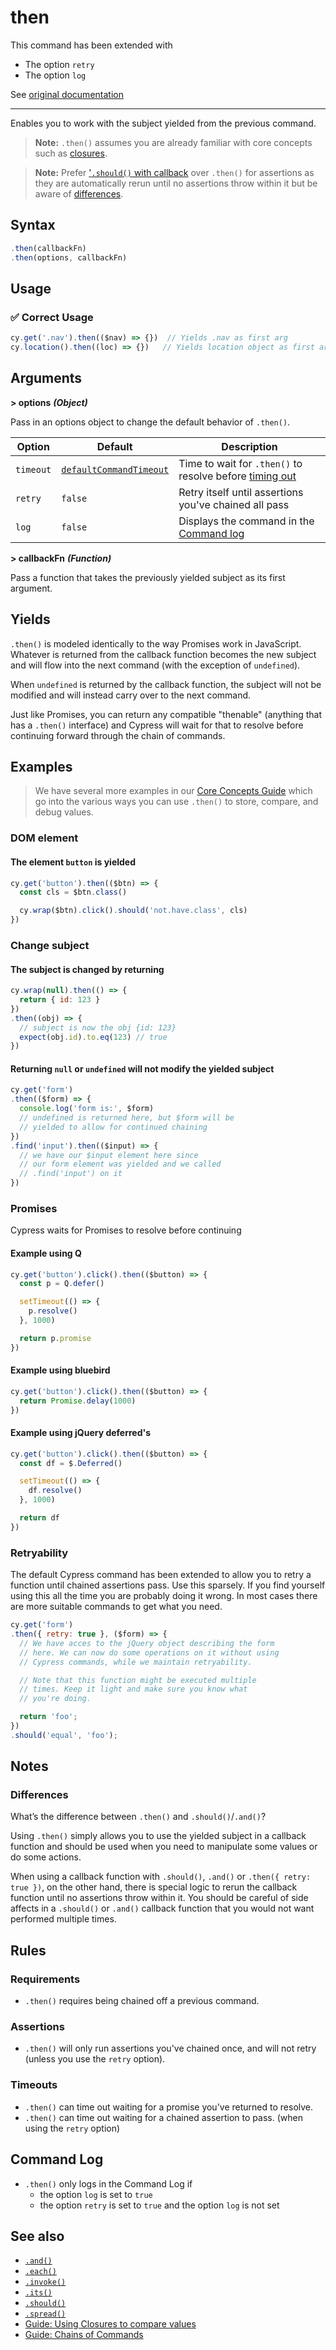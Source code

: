 # then

This command has been extended with

- The option `retry`
- The option `log`

See [original documentation](https://docs.cypress.io/api/commands/then.html)

----

Enables you to work with the subject yielded from the previous command.

> **Note:** `.then()` assumes you are already familiar with core concepts such as [closures](https://docs.cypress.io/guides/core-concepts/variables-and-aliases.html#Closures).

> **Note:** Prefer ['`.should()` with callback](https://docs.cypress.io/api/commands/should.html#Function) over `.then()` for assertions as they are automatically rerun until no assertions throw within it but be aware of [differences](https://docs.cypress.io/api/commands/should.html#Differences).

## Syntax

```javascript
.then(callbackFn)
.then(options, callbackFn)
```

## Usage

### :white_check_mark: Correct Usage

```javascript
cy.get('.nav').then(($nav) => {})  // Yields .nav as first arg
cy.location().then((loc) => {})   // Yields location object as first arg
```

## Arguments

**> options** ***(Object)***

Pass in an options object to change the default behavior of `.then()`.

Option | Default | Description
--- | --- | ---
`timeout` | [`defaultCommandTimeout`](https://docs.cypress.io/guides/references/configuration.html#Timeouts) | Time to wait for `.then()` to resolve before [timing out](https://docs.cypress.io/api/commands/then.html#Timeouts)
`retry` | `false` | Retry itself until assertions you've chained all pass
`log` | `false` | Displays the command in the [Command log](https://docs.cypress.io/guides/core-concepts/test-runner.html#Command-Log)

**> callbackFn** ***(Function)***

Pass a function that takes the previously yielded subject as its first argument.

## Yields

`.then()` is modeled identically to the way Promises work in JavaScript. Whatever is returned from the callback function becomes the new subject and will flow into the next command (with the exception of `undefined`).

When `undefined` is returned by the callback function, the subject will not be modified and will instead carry over to the next command.

Just like Promises, you can return any compatible "thenable" (anything that has a `.then()` interface) and Cypress will wait for that to resolve before continuing forward through the chain of commands.

## Examples

> We have several more examples in our [Core Concepts Guide](https://docs.cypress.io/guides/core-concepts/variables-and-aliases.html) which go into the various ways you can use `.then()` to store, compare, and debug values.

### DOM element

#### The element `button` is yielded

```javascript
cy.get('button').then(($btn) => {
  const cls = $btn.class()

  cy.wrap($btn).click().should('not.have.class', cls)
})
```

### Change subject

#### The subject is changed by returning

```javascript
cy.wrap(null).then(() => {
  return { id: 123 }
})
.then((obj) => {
  // subject is now the obj {id: 123}
  expect(obj.id).to.eq(123) // true
})
```

#### Returning `null` or `undefined` will not modify the yielded subject

```javascript
cy.get('form')
.then(($form) => {
  console.log('form is:', $form)
  // undefined is returned here, but $form will be
  // yielded to allow for continued chaining
})
.find('input').then(($input) => {
  // we have our $input element here since
  // our form element was yielded and we called
  // .find('input') on it
})
```

### Promises

Cypress waits for Promises to resolve before continuing

#### Example using Q

```javascript
cy.get('button').click().then(($button) => {
  const p = Q.defer()

  setTimeout(() => {
    p.resolve()
  }, 1000)

  return p.promise
})
```

#### Example using bluebird

```javascript
cy.get('button').click().then(($button) => {
  return Promise.delay(1000)
})
```

#### Example using jQuery deferred's

```javascript
cy.get('button').click().then(($button) => {
  const df = $.Deferred()

  setTimeout(() => {
    df.resolve()
  }, 1000)

  return df
})
```

### Retryability

The default Cypress command has been extended to allow you to retry a function until chained assertions pass. Use this sparsely. If you find yourself using this all the time you are probably doing it wrong. In most cases there are more suitable commands to get what you need.

```javascript
cy.get('form')
.then({ retry: true }, ($form) => {
  // We have acces to the jQuery object describing the form
  // here. We can now do some operations on it without using
  // Cypress commands, while we maintain retryability.

  // Note that this function might be executed multiple
  // times. Keep it light and make sure you know what
  // you're doing.

  return 'foo';
})
.should('equal', 'foo');
```

## Notes

### Differences

What’s the difference between `.then()` and `.should()`/`.and()`?

Using `.then()` simply allows you to use the yielded subject in a callback function and should be used when you need to manipulate some values or do some actions.

When using a callback function with `.should()`, `.and()` or `.then({ retry: true })`, on the other hand, there is special logic to rerun the callback function until no assertions throw within it. You should be careful of side affects in a `.should()` or `.and()` callback function that you would not want performed multiple times.

## Rules

### Requirements

- `.then()` requires being chained off a previous command.

### Assertions

- `.then()` will only run assertions you've chained once, and will not retry (unless you use the `retry` option).

### Timeouts

- `.then()` can time out waiting for a promise you've returned to resolve.
- `.then()` can time out waiting for a chained assertion to pass. (when using the `retry` option)

## Command Log

- `.then()` only logs in the Command Log if
  - the option `log` is set to `true`
  - the option `retry` is set to `true` and the option `log` is not set

## See also

- [`.and()`](https://docs.cypress.io/api/commands/and.html)
- [`.each()`](https://docs.cypress.io/api/commands/each.html)
- [`.invoke()`](https://docs.cypress.io/api/commands/invoke.html)
- [`.its()`](https://docs.cypress.io/api/commands/its.html)
- [`.should()`](https://docs.cypress.io/api/commands/should.html)
- [`.spread()`](https://docs.cypress.io/api/commands/spread.html)
- [Guide: Using Closures to compare values](https://docs.cypress.io/guides/core-concepts/variables-and-aliases.html#Closures)
- [Guide: Chains of Commands](https://docs.cypress.io/guides/core-concepts/introduction-to-cypress.html#Chains-of-Commands)
